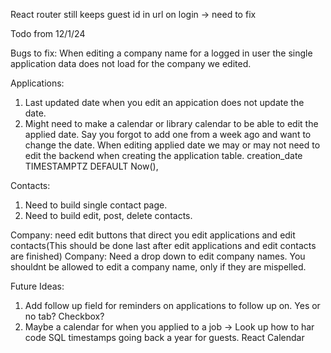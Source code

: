 React router still keeps guest id in url on login -> need to fix

Todo from 12/1/24

Bugs to fix:
When editing a company name for a logged in user the single application data does not load for the company we edited.

Applications:

1. Last updated date when you edit an appication does not update the date.
2. Might need to make a calendar or library calendar to be able to edit the applied date. Say you forgot to add one from a week ago and want to change the date.
   When editing applied date we may or may not need to edit the backend when creating the application table. creation_date TIMESTAMPTZ DEFAULT Now(),

Contacts:

1. Need to build single contact page.
2. Need to build edit, post, delete contacts.

Company: need edit buttons that direct you edit applications and edit contacts(This should be done last after edit applications and edit contacts are finished)
Company: Need a drop down to edit company names. You shouldnt be allowed to edit a company name, only if they are mispelled.

Future Ideas:

1. Add follow up field for reminders on applications to follow up on. Yes or no tab? Checkbox?
2. Maybe a calendar for when you applied to a job -> Look up how to har code SQL timestamps going back a year for guests. React Calendar
